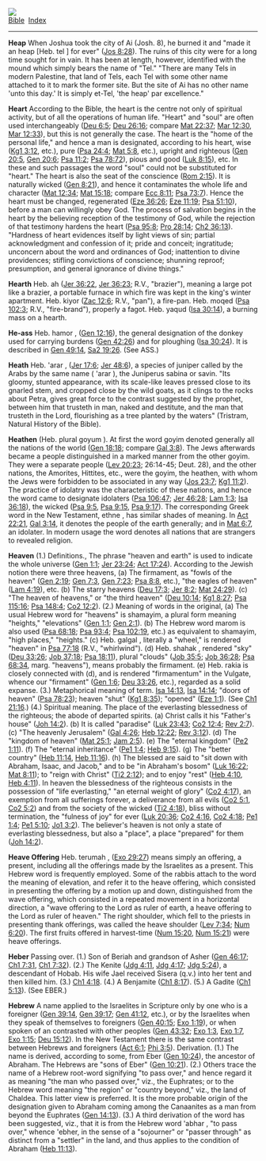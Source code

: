 [![](../../cdshop/ithlogo.png)](../../index)  
[Bible](../index)  [Index](index) 

------------------------------------------------------------------------

<span id="000">**Heap**</span> When Joshua took the city of Ai (Josh.
8), he burned it and "made it an heap \[Heb. tel \] for ever" ([Jos
8:28](../kjv/jos008.htm#028)). The ruins of this city were for a long
time sought for in vain. It has been at length, however, identified with
the mound which simply bears the name of "Tel." "There are many Tels in
modern Palestine, that land of Tels, each Tel with some other name
attached to it to mark the former site. But the site of Ai has no other
name 'unto this day.' It is simply et-Tel, 'the heap' par excellence."

<span id="001">**Heart**</span> According to the Bible, the heart is the
centre not only of spiritual activity, but of all the operations of
human life. "Heart" and "soul" are often used interchangeably ([Deu
6:5](../kjv/deu006.htm#005); [Deu 26:16](../kjv/deu026.htm#016); compare
[Mat 22:37](../kjv/mat022.htm#037); [Mar 12:30](../kjv/mar012.htm#030),
[Mar 12:33](../kjv/mar012.htm#033)), but this is not generally the case.
The heart is the "home of the personal life," and hence a man is
designated, according to his heart, wise ([Kg1
3:12](../kjv/kg1003.htm#012), etc.), pure ([Psa
24:4](../kjv/psa024.htm#004); [Mat 5:8](../kjv/mat005.htm#008), etc.),
upright and righteous ([Gen 20:5](../kjv/gen020.htm#005), [Gen
20:6](../kjv/gen020.htm#006); [Psa 11:2](../kjv/psa011.htm#002); [Psa
78:72](../kjv/psa078.htm#072)), pious and good ([Luk
8:15](../kjv/luk008.htm#015)), etc. In these and such passages the word
"soul" could not be substituted for "heart." The heart is also the seat
of the conscience ([Rom 2:15](../kjv/rom002.htm#015)). It is naturally
wicked ([Gen 8:21](../kjv/gen008.htm#021)), and hence it contaminates
the whole life and character ([Mat 12:34](../kjv/mat012.htm#034); [Mat
15:18](../kjv/mat015.htm#018); compare [Ecc
8:11](../kjv/ecc008.htm#011); [Psa 73:7](../kjv/psa073.htm#007)). Hence
the heart must be changed, regenerated ([Eze
36:26](../kjv/eze036.htm#026); [Eze 11:19](../kjv/eze011.htm#019); [Psa
51:10](../kjv/psa051.htm#010)), before a man can willingly obey God. The
process of salvation begins in the heart by the believing reception of
the testimony of God, while the rejection of that testimony hardens the
heart ([Psa 95:8](../kjv/psa095.htm#008); [Pro
28:14](../kjv/pro028.htm#014); [Ch2 36:13](../kjv/ch2036.htm#013)).
"Hardness of heart evidences itself by light views of sin; partial
acknowledgment and confession of it; pride and conceit; ingratitude;
unconcern about the word and ordinances of God; inattention to divine
providences; stifling convictions of conscience; shunning reproof;
presumption, and general ignorance of divine things."

<span id="002">**Hearth**</span> Heb. ah ([Jer
36:22](../kjv/jer036.htm#022), [Jer 36:23](../kjv/jer036.htm#023); R.V.,
"brazier"), meaning a large pot like a brazier, a portable furnace in
which fire was kept in the king's winter apartment. Heb. kiyor ([Zac
12:6](../kjv/zac012.htm#006); R.V., "pan"), a fire-pan. Heb. moqed ([Psa
102:3](../kjv/psa102.htm#003); R.V., "fire-brand"), properly a fagot.
Heb. yaqud ([Isa 30:14](../kjv/isa030.htm#014)), a burning mass on a
hearth.

<span id="003">**He-ass**</span> Heb. hamor , ([Gen
12:16](../kjv/gen012.htm#016)), the general designation of the donkey
used for carrying burdens ([Gen 42:26](../kjv/gen042.htm#026)) and for
ploughing ([Isa 30:24](../kjv/isa030.htm#024)). It is described in [Gen
49:14](../kjv/gen049.htm#014), [Sa2 19:26](../kjv/sa2019.htm#026). (See
ASS.)

<span id="004">**Heath**</span> Heb. 'arar , ([Jer
17:6](../kjv/jer017.htm#006); [Jer 48:6](../kjv/jer048.htm#006)), a
species of juniper called by the Arabs by the same name ( 'arar ), the
Juniperus sabina or savin. "Its gloomy, stunted appearance, with its
scale-like leaves pressed close to its gnarled stem, and cropped close
by the wild goats, as it clings to the rocks about Petra, gives great
force to the contrast suggested by the prophet, between him that
trusteth in man, naked and destitute, and the man that trusteth in the
Lord, flourishing as a tree planted by the waters" (Tristram, Natural
History of the Bible).

<span id="005">**Heathen**</span> (Heb. plural goyum ). At first the
word goyim denoted generally all the nations of the world ([Gen
18:18](../kjv/gen018.htm#018); compare [Gal
3:8](../kjv/gal003.htm#008)). The Jews afterwards became a people
distinguished in a marked manner from the other goyim. They were a
separate people ([Lev 20:23](../kjv/lev020.htm#023); 26:14-45; Deut.
28), and the other nations, the Amorites, Hittites, etc., were the
goyim, the heathen, with whom the Jews were forbidden to be associated
in any way ([Jos 23:7](../kjv/jos023.htm#007); [Kg1
11:2](../kjv/kg1011.htm#002)). The practice of idolatry was the
characteristic of these nations, and hence the word came to designate
idolaters ([Psa 106:47](../kjv/psa106.htm#047); [Jer
46:28](../kjv/jer046.htm#028); [Lam 1:3](../kjv/lam001.htm#003); [Isa
36:18](../kjv/isa036.htm#018)), the wicked ([Psa
9:5](../kjv/psa009.htm#005), [Psa 9:15](../kjv/psa009.htm#015), [Psa
9:17](../kjv/psa009.htm#017)). The corresponding Greek word in the New
Testament, ethne , has similar shades of meaning. In [Act
22:21](../kjv/act022.htm#021), [Gal 3:14](../kjv/gal003.htm#014), it
denotes the people of the earth generally; and in [Mat
6:7](../kjv/mat006.htm#007), an idolater. In modern usage the word
denotes all nations that are strangers to revealed religion.

<span id="006">**Heaven**</span> (1.) Definitions., The phrase "heaven
and earth" is used to indicate the whole universe ([Gen
1:1](../kjv/gen001.htm#001); [Jer 23:24](../kjv/jer023.htm#024); [Act
17:24](../kjv/act017.htm#024)). According to the Jewish notion there
were three heavens, (a) The firmament, as "fowls of the heaven" ([Gen
2:19](../kjv/gen002.htm#019); [Gen 7:3](../kjv/gen007.htm#003), [Gen
7:23](../kjv/gen007.htm#023); [Psa 8:8](../kjv/psa008.htm#008), etc.),
"the eagles of heaven" ([Lam 4:19](../kjv/lam004.htm#019)), etc. (b) The
starry heavens ([Deu 17:3](../kjv/deu017.htm#003); [Jer
8:2](../kjv/jer008.htm#002); [Mat 24:29](../kjv/mat024.htm#029)). (c)
"The heaven of heavens," or "the third heaven" ([Deu
10:14](../kjv/deu010.htm#014); [Kg1 8:27](../kjv/kg1008.htm#027); [Psa
115:16](../kjv/psa115.htm#016); [Psa 148:4](../kjv/psa148.htm#004); [Co2
12:2](../kjv/co2012.htm#002)). (2.) Meaning of words in the original,
(a) The usual Hebrew word for "heavens" is shamayim, a plural form
meaning "heights," "elevations" ([Gen 1:1](../kjv/gen001.htm#001); [Gen
2:1](../kjv/gen002.htm#001)). (b) The Hebrew word marom is also used
([Psa 68:18](../kjv/psa068.htm#018); [Psa 93:4](../kjv/psa093.htm#004);
[Psa 102:19](../kjv/psa102.htm#019), etc.) as equivalent to shamayim,
"high places," "heights." (c) Heb. galgal , literally a "wheel," is
rendered "heaven" in [Psa 77:18](../kjv/psa077.htm#018) (R.V.,
"whirlwind"). (d) Heb. shahak , rendered "sky" ([Deu
33:26](../kjv/deu033.htm#026); [Job 37:18](../kjv/job037.htm#018); [Psa
18:11](../kjv/psa018.htm#011)), plural "clouds" ([Job
35:5](../kjv/job035.htm#005); [Job 36:28](../kjv/job036.htm#028); [Psa
68:34](../kjv/psa068.htm#034), marg. "heavens"), means probably the
firmament. (e) Heb. rakia is closely connected with (d), and is rendered
"firmamentum" in the Vulgate, whence our "firmament" ([Gen
1:6](../kjv/gen001.htm#006); [Deu 33:26](../kjv/deu033.htm#026), etc.),
regarded as a solid expanse. (3.) Metaphorical meaning of term. [Isa
14:13](../kjv/isa014.htm#013), [Isa 14:14](../kjv/isa014.htm#014);
"doors of heaven" ([Psa 78:23](../kjv/psa078.htm#023)); heaven "shut"
([Kg1 8:35](../kjv/kg1008.htm#035)); "opened" ([Eze
1:1](../kjv/eze001.htm#001)). (See [Ch1 21:16](../kjv/ch1021.htm#016).)
(4.) Spiritual meaning. The place of the everlasting blessedness of the
righteous; the abode of departed spirits. (a) Christ calls it his
"Father's house" ([Joh 14:2](../kjv/joh014.htm#002)). (b) It is called
"paradise" ([Luk 23:43](../kjv/luk023.htm#043); [Co2
12:4](../kjv/co2012.htm#004); [Rev 2:7](../kjv/rev002.htm#007)). (c)
"The heavenly Jerusalem" ([Gal 4:26](../kjv/gal004.htm#026); [Heb
12:22](../kjv/heb012.htm#022); [Rev 3:12](../kjv/rev003.htm#012)). (d)
The "kingdom of heaven" ([Mat 25:1](../kjv/mat025.htm#001); [Jam
2:5](../kjv/jam002.htm#005)). (e) The "eternal kingdom" ([Pe2
1:11](../kjv/pe2001.htm#011)). (f) The "eternal inheritance" ([Pe1
1:4](../kjv/pe1001.htm#004); [Heb 9:15](../kjv/heb009.htm#015)). (g) The
"better country" ([Heb 11:14](../kjv/heb011.htm#014), [Heb
11:16](../kjv/heb011.htm#016)). (h) The blessed are said to "sit down
with Abraham, Isaac, and Jacob," and to be "in Abraham's bosom" ([Luk
16:22](../kjv/luk016.htm#022); [Mat 8:11](../kjv/mat008.htm#011)); to
"reign with Christ" ([Ti2 2:12](../kjv/ti2002.htm#012)); and to enjoy
"rest" ([Heb 4:10](../kjv/heb004.htm#010), [Heb
4:11](../kjv/heb004.htm#011)). In heaven the blessedness of the
righteous consists in the possession of "life everlasting," "an eternal
weight of glory" ([Co2 4:17](../kjv/co2004.htm#017)), an exemption from
all sufferings forever, a deliverance from all evils ([Co2
5:1](../kjv/co2005.htm#001), [Co2 5:2](../kjv/co2005.htm#002)) and from
the society of the wicked ([Ti2 4:18](../kjv/ti2004.htm#018)), bliss
without termination, the "fulness of joy" for ever ([Luk
20:36](../kjv/luk020.htm#036); [Co2 4:16](../kjv/co2004.htm#016), [Co2
4:18](../kjv/co2004.htm#018); [Pe1 1:4](../kjv/pe1001.htm#004); [Pe1
5:10](../kjv/pe1005.htm#010); [Jo1 3:2](../kjv/jo1003.htm#002)). The
believer's heaven is not only a state of everlasting blessedness, but
also a "place", a place "prepared" for them ([Joh
14:2](../kjv/joh014.htm#002)).

<span id="007">**Heave Offering**</span> Heb. terumah , ([Exo
29:27](../kjv/exo029.htm#027)) means simply an offering, a present,
including all the offerings made by the Israelites as a present. This
Hebrew word is frequently employed. Some of the rabbis attach to the
word the meaning of elevation, and refer it to the heave offering, which
consisted in presenting the offering by a motion up and down,
distinguished from the wave offering, which consisted in a repeated
movement in a horizontal direction, a "wave offering to the Lord as
ruler of earth, a heave offering to the Lord as ruler of heaven." The
right shoulder, which fell to the priests in presenting thank offerings,
was called the heave shoulder ([Lev 7:34](../kjv/lev007.htm#034); [Num
6:20](../kjv/num006.htm#020)). The first fruits offered in harvest-time
([Num 15:20](../kjv/num015.htm#020), [Num 15:21](../kjv/num015.htm#021))
were heave offerings.

<span id="008">**Heber**</span> Passing over. (1.) Son of Beriah and
grandson of Asher ([Gen 46:17](../kjv/gen046.htm#017); [Ch1
7:31](../kjv/ch1007.htm#031), [Ch1 7:32](../kjv/ch1007.htm#032)). (2.)
The Kenite ([Jdg 4:11](../kjv/jdg004.htm#011), [Jdg
4:17](../kjv/jdg004.htm#017); [Jdg 5:24](../kjv/jdg005.htm#024)), a
descendant of Hobab. His wife Jael received Sisera (q.v.) into her tent
and then killed him. (3.) [Ch1 4:18](../kjv/ch1004.htm#018). (4.) A
Benjamite ([Ch1 8:17](../kjv/ch1008.htm#017)). (5.) A Gadite ([Ch1
5:13](../kjv/ch1005.htm#013)). (See EBER.)

<span id="009">**Hebrew**</span> A name applied to the Israelites in
Scripture only by one who is a foreigner ([Gen
39:14](../kjv/gen039.htm#014), [Gen 39:17](../kjv/gen039.htm#017); [Gen
41:12](../kjv/gen041.htm#012), etc.), or by the Israelites when they
speak of themselves to foreigners ([Gen 40:15](../kjv/gen040.htm#015);
[Exo 1:19](../kjv/exo001.htm#019)), or when spoken of an contrasted with
other peoples ([Gen 43:32](../kjv/gen043.htm#032); [Exo
1:3](../kjv/exo001.htm#003), [Exo 1:7](../kjv/exo001.htm#007), [Exo
1:15](../kjv/exo001.htm#015); [Deu 15:12](../kjv/deu015.htm#012)). In
the New Testament there is the same contrast between Hebrews and
foreigners ([Act 6:1](../kjv/act006.htm#001); [Phi
3:5](../kjv/phi003.htm#005)). Derivation. (1.) The name is derived,
according to some, from Eber ([Gen 10:24](../kjv/gen010.htm#024)), the
ancestor of Abraham. The Hebrews are "sons of Eber" ([Gen
10:21](../kjv/gen010.htm#021)). (2.) Others trace the name of a Hebrew
root-word signifying "to pass over," and hence regard it as meaning "the
man who passed over," viz., the Euphrates; or to the Hebrew word meaning
"the region" or "country beyond," viz., the land of Chaldea. This latter
view is preferred. It is the more probable origin of the designation
given to Abraham coming among the Canaanites as a man from beyond the
Euphrates ([Gen 14:13](../kjv/gen014.htm#013)). (3.) A third derivation
of the word has been suggested, viz., that it is from the Hebrew word
'abhar , "to pass over," whence 'ebher, in the sense of a "sojourner" or
"passer through" as distinct from a "settler" in the land, and thus
applies to the condition of Abraham ([Heb
11:13](../kjv/heb011.htm#013)).
